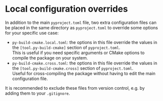 # Local configuration overrides

In addition to the main `pyproject.toml` file, two extra configuration files can be placed in the same directory as `pyproject.toml` to override some options for your specific use case:

- `py-build-cmake.local.toml`: the options in this file override the values in the `[tool.py-build-cmake]` section of `pyproject.toml`.<br/>This is useful if you need specific arguments or CMake options to compile the package on your system.
- `py-build-cmake.cross.toml`: the options in this file override the values in the `[tool.py-build-cmake.cross]` section of `pyproject.toml`.<br/>Useful for cross-compiling the package without having to edit the main configuration file.

It is recommended to exclude these files from version control, e.g. by adding them to your `.gitignore`.
